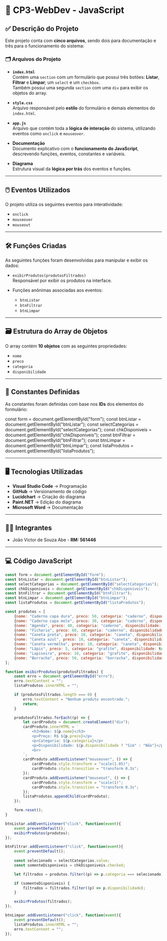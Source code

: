 # 📄 CP3-WebDev - JavaScript

## ✅ Descrição do Projeto

Este projeto conta com **cinco arquivos**, sendo dois para documentação e três para o funcionamento do sistema:

### 🗂️ Arquivos do Projeto

- **`index.html`**  
  Contém uma `section` com um formulário que possui três botões: **Listar**, **Filtrar** e **Limpar**; um `select` e um `checkbox`.  
  Também possui uma segunda `section` com uma `div` para exibir os objetos do array.

- **`style.css`**  
  Arquivo responsável pelo **estilo** do formulário e demais elementos do `index.html`.

- **`app.js`**  
  Arquivo que contém toda a **lógica de interação** do sistema, utilizando eventos como `onclick` e `mouseover`.

- **Documentação**  
  Documento explicativo com o **funcionamento do JavaScript**, descrevendo funções, eventos, constantes e variáveis.

- **Diagrama**  
  Estrutura visual da **lógica por trás** dos eventos e funções.

---

## 🖱️ Eventos Utilizados

O projeto utiliza os seguintes eventos para interatividade:

- `onclick`
- `mouseover`
- `mouseout`

---

## 🛠️ Funções Criadas

As seguintes funções foram desenvolvidas para manipular e exibir os dados:

- `exibirProdutos(produtosFiltrados)`  
  Responsável por exibir os produtos na interface.

- Funções anônimas associadas aos eventos:  
  - `btnListar`  
  - `btnFiltrar`  
  - `btnLimpar`

---

## 🗃️ Estrutura do Array de Objetos

O array contém **10 objetos** com as seguintes propriedades:

- `nome`
- `preco`
- `categoria`
- `disponibilidade`

---

## 🔗 Constantes Definidas

As constantes foram definidas com base nos **IDs** dos elementos do formulário:

const form = document.getElementById("form");
const btnListar = document.getElementById("btnListar");
const selectCategorias = document.getElementById("selectCategorias");
const chkDisponiveis = document.getElementById("chkDisponiveis");
const btnFiltrar = document.getElementById("btnFiltrar");
const btnLimpar = document.getElementById("btnLimpar");
const listaProdutos = document.getElementById("listaProdutos");

---

## 🖥️ Tecnologias Utilizadas

- **Visual Studio Code** → Programação  
- **GitHub** → Versionamento de código  
- **Lucidchart** → Criação do diagrama  
- **Paint.NET** → Edição do diagrama  
- **Microsoft Word** → Documentação  

---

## 👨‍💻 Integrantes

- João Victor de Souza Abe - **RM: 561446**

---

## 💻 Código JavaScript

```javascript
const form = document.getElementById("form");
const btnListar = document.getElementById("btnListar");
const selectCategorias = document.getElementById("selectCategorias");
const chkDisponiveis = document.getElementById("chkDisponiveis");
const btnFiltrar = document.getElementById("btnFiltrar");
const btnLimpar = document.getElementById("btnLimpar");
const listaProdutos = document.getElementById("listaProdutos"); 

const produtos = [
    {nome: "Caderno capa dura", preco: 50, categoria: "caderno", disponibilidade: true},
    {nome: "Caderno capa mole", preco: 30, categoria: "caderno", disponibilidade: false},
    {nome: "Agenda", preco: 40, categoria: "caderno", disponibilidade: true},
    {nome: "Fichario", preco: 60, categoria: "caderno", disponibilidade: false},
    {nome: "Caneta preta", preco: 10, categoria: "caneta", disponibilidade: true},
    {nome: "Caneta azul", preco: 10, categoria: "caneta", disponibilidade: false},
    {nome: "Caneta vermelha", preco: 10, categoria: "caneta", disponibilidade: true},
    {nome: "Lápis", preco: 5, categoria: "grafite", disponibilidade: true},
    {nome: "Lapiseira", preco: 10, categoria: "grafite", disponibilidade: true},
    {nome: "Borracha", preco: 50, categoria: "borracha", disponibilidade: true}
];

function exibirProdutos(produtosFiltrados) {
    const erro = document.getElementById("erro");
    erro.textContent = ""; 
    listaProdutos.innerHTML = ""; 

    if (produtosFiltrados.length === 0) {
        erro.textContent = "Nenhum produto encontrado.";
        return;
    }

    produtosFiltrados.forEach((p) => {
        let cardProduto = document.createElement("div");
        cardProduto.innerHTML = `
            <h3>Nome: ${p.nome}</h3>
            <p>Preço: R$ ${p.preco}</p>
            <p>Categoria: ${p.categoria}</p>
            <p>Disponibilidade: ${p.disponibilidade ? "Sim" : "Não"}</p>
            <br>
        `;
        cardProduto.addEventListener("mouseover", () => {
            cardProduto.style.transform = "scale(1.05)";
            cardProduto.style.transition = "transform 0.3s";
        });
        cardProduto.addEventListener("mouseout", () => {
            cardProduto.style.transform = "scale(1)";
            cardProduto.style.transition = "transform 0.3s";
        });
        listaProdutos.appendChild(cardProduto);
    });

    form.reset();
}

btnListar.addEventListener("click", function(event){
    event.preventDefault();
    exibirProdutos(produtos);
});

btnFiltrar.addEventListener("click", function(event){
    event.preventDefault();
    
    const selecionado = selectCategorias.value;
    const somenteDisponiveis = chkDisponiveis.checked;

    let filtrados = produtos.filter((p) => p.categoria === selecionado);

    if (somenteDisponiveis) {
        filtrados = filtrados.filter((p) => p.disponibilidade);
    }

    exibirProdutos(filtrados);
});

btnLimpar.addEventListener("click", function(event){
    event.preventDefault();
    listaProdutos.innerHTML = "";
    erro.textContent = "";
});
